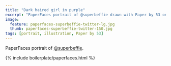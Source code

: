 ```yaml
---
title: "Dark haired girl in purple"
excerpt: "PaperFaces portrait of @superbeffie drawn with Paper by 53 on an iPad."
image: 
  feature: paperfaces-superbeffie-twitter-lg.jpg
  thumb: paperfaces-superbeffie-twitter-150.jpg
tags: [portrait, illustration, Paper by 53]
---
```


PaperFaces portrait of [@superbeffie](http://twitter.com/superbeffie).

{% include boilerplate/paperfaces.html %}